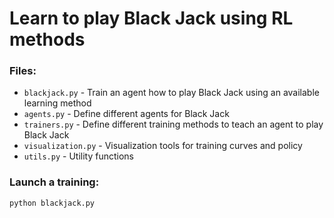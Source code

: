 # Learn to play Black Jack using RL methods

### Files:

* `blackjack.py` - Train an agent how to play Black Jack using an available learning method
* `agents.py` - Define different agents for Black Jack
* `trainers.py` - Define different training methods to teach an agent to play Black Jack
* `visualization.py` - Visualization tools for training curves and policy
* `utils.py` - Utility functions


### Launch a training:
```python
python blackjack.py
```